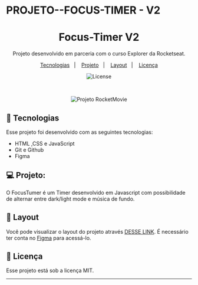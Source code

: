 # PROJETO--FOCUS-TIMER - V2

<h1 align="center"> Focus-Timer V2 </h1>

<p align="center">
Projeto desenvolvido em parceria com o curso Explorer da Rocketseat.
</p>

<p align="center">
  <a href="#-tecnologias">Tecnologias</a>&nbsp;&nbsp;&nbsp;|&nbsp;&nbsp;&nbsp;
  <a href="#-projeto">Projeto</a>&nbsp;&nbsp;&nbsp;|&nbsp;&nbsp;&nbsp;
  <a href="#-layout">Layout</a>&nbsp;&nbsp;&nbsp;|&nbsp;&nbsp;&nbsp;
  <a href="#memo-licença">Licença</a>
</p>

<p align="center">
  <img alt="License" src="https://img.shields.io/static/v1?label=license&message=MIT&color=49AA26&labelColor=000000">
</p>

<br>

<p align="center">
  <img alt="Projeto RocketMovie" src="https://raw.githubusercontent.com/gist/Fabiano2022/8578c2b17d535fe4c308b30bb78f4ecc/raw/0a0ab270e6f80bff0c7213d82ae13d1cf39db97c/VS%20FOCUS%20TIMER.svg">
</p>

## 🚀 Tecnologias

Esse projeto foi desenvolvido com as seguintes tecnologias:

- HTML ,CSS e JavaScript
- Git e Github
- Figma


## 💻 Projeto:

O FocusTumer é um Timer desenvolvido em Javascript com possibilidade de alternar entre dark/light mode e música de fundo.


## 🔖 Layout

Você pode visualizar o layout do projeto através [DESSE LINK](https://www.figma.com/file/6Mbn1h2gJo6LFigyF03IQU/Focus-Timer-V2-%E2%80%A2-Projeto-Explorer-(Community)?type=design&node-id=0-1&mode=design&t=4VR5VPT46ptHElWm-0). É necessário ter conta no [Figma](https://figma.com) para acessá-lo.

## :memo: Licença

Esse projeto está sob a licença MIT.

---



